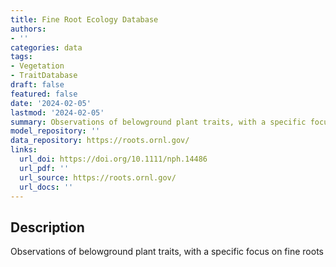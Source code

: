 ```yaml
---
title: Fine Root Ecology Database
authors:
- ''
categories: data
tags:
- Vegetation
- TraitDatabase
draft: false
featured: false
date: '2024-02-05'
lastmod: '2024-02-05'
summary: Observations of belowground plant traits, with a specific focus on fine roots
model_repository: ''
data_repository: https://roots.ornl.gov/
links:
  url_doi: https://doi.org/10.1111/nph.14486
  url_pdf: ''
  url_source: https://roots.ornl.gov/
  url_docs: ''
---
```


## Description

Observations of belowground plant traits, with a specific focus on fine roots

